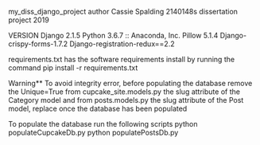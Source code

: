 my_diss_django_project author Cassie Spalding 2140148s dissertation project 2019
 
VERSION
Django 2.1.5
Python 3.6.7 :: Anaconda, Inc.
Pillow 5.1.4
Django-crispy-forms-1.7.2
Django-registration-redux==2.2

requirements.txt has the software requirements 
install by running the command
pip install -r requirements.txt

Warning** 
To avoid integrity error, before populating the database remove the Unique=True from cupcake_site.models.py the slug attribute of the Category model and from posts.models.py the slug attribute of the Post model, replace once the database has been populated

To populate the database run the following scripts
python populateCupcakeDb.py
python populatePostsDb.py 